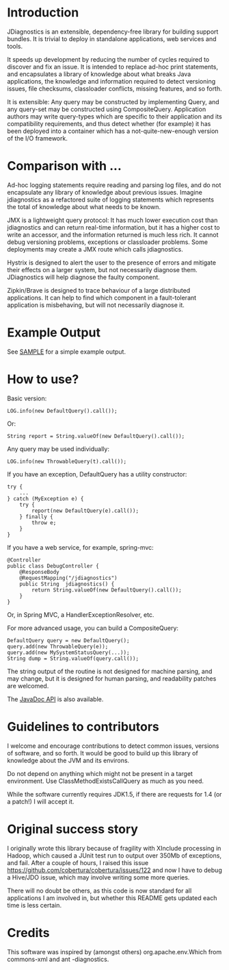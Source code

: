 # Introduction

JDiagnostics is an extensible, dependency-free library for building
support bundles. It is trivial to deploy in standalone applications,
web services and tools.

It speeds up development by reducing the number of cycles required
to discover and fix an issue. It is intended to replace ad-hoc print
statements, and encapsulates a library of knowledge about what breaks
Java applications, the knowledge and information required to detect
versioning issues, file checksums, classloader conflicts, missing
features, and so forth.

It is extensible: Any query may be constructed by implementing Query,
and any query-set may be constructed using CompositeQuery. Application
authors may write query-types which are specific to their application
and its compatibility requirements, and thus detect whether
(for example) it has been deployed into a container which has a
not-quite-new-enough version of the I/O framework.

# Comparison with ...

Ad-hoc logging statements require reading and parsing log files, and do
not encapsulate any library of knowledge about previous issues. Imagine
jdiagnostics as a refactored suite of logging statements which
represents the total of knowledge about what needs to be known.

JMX is a lightweight query protocol: It has much lower execution cost
than jdiagnostics and can return real-time information, but it has
a higher cost to write an accessor, and the information returned is
much less rich. It cannot debug versioning problems, exceptions or
classloader problems. Some deployments may create a JMX route which
calls jdiagnostics.

Hystrix is designed to alert the user to the presence of errors
and mitigate their effects on a larger system, but not necessarily
diagnose them. JDiagnostics will help diagnose the faulty component.

Zipkin/Brave is designed to trace behaviour of a large distributed
applications. It can help to find which component in a fault-tolerant
application is misbehaving, but will not necessarily diagnose it.

# Example Output

See [SAMPLE](SAMPLE) for a simple example output.

# How to use?

Basic version:

	LOG.info(new DefaultQuery().call());

Or:

	String report = String.valueOf(new DefaultQuery().call());

Any query may be used individually:

	LOG.info(new ThrowableQuery(t).call());

If you have an exception, DefaultQuery has a utility constructor:

	try {
		...
	} catch (MyException e) {
		try {
			report(new DefaultQuery(e).call());
		} finally {
			throw e;
		}
	}

If you have a web service, for example, spring-mvc:

	@Controller
	public class DebugController {
		@ResponseBody
		@RequestMapping("/jdiagnostics")
		public String  jdiagnostics() {
			return String.valueOf(new DefaultQuery().call());
		}
	}

Or, in Spring MVC, a HandlerExceptionResolver, etc.

For more advanced usage, you can build a CompositeQuery:

	DefaultQuery query = new DefaultQuery();
	query.add(new ThrowableQuery(e));
	query.add(new MySystemStatusQuery(...));
	String dump = String.valueOf(query.call());

The string output of the routine is not designed for machine parsing,
and may change, but it is designed for human parsing, and readability
patches are welcomed.

The [JavaDoc API](http://shevek.github.io/jdiagnostics/docs/javadoc/)
is also available.

# Guidelines to contributors

I welcome and encourage contributions to detect common issues, versions
of software, and so forth. It would be good to build up this library
of knowledge about the JVM and its environs.

Do not depend on anything which might not be present in a target
environment. Use ClassMethodExistsCallQuery as much as you need.

While the software currently requires JDK1.5, if there are requests
for 1.4 (or a patch!) I will accept it.

# Original success story

I originally wrote this library because of fragility with XInclude
processing in Hadoop, which caused a JUnit test run to output over
350Mb of exceptions, and fail. After a couple of hours, I raised
this issue
	https://github.com/cobertura/cobertura/issues/122
and now I have to debug a Hive/JDO issue, which may involve writing
some more queries.

There will no doubt be others, as this code is now standard for all
applications I am involved in, but whether this README gets updated
each time is less certain.

# Credits

This software was inspired by (amongst others) org.apache.env.Which
from commons-xml and ant -diagnostics.

